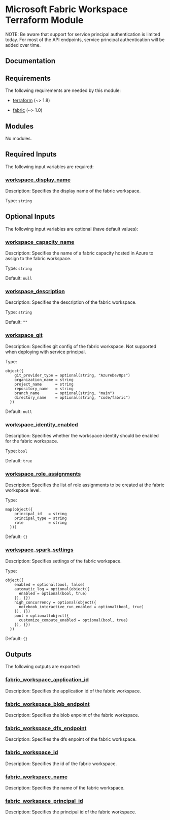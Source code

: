 <!-- BEGIN_TF_DOCS -->
# Microsoft Fabric Workspace Terraform Module

NOTE: Be aware that support for service principal authentication is limited today. For most of the API endpoints, service principal authentication will be added over time.

## Documentation
<!-- markdownlint-disable MD033 -->

## Requirements

The following requirements are needed by this module:

- <a name="requirement_terraform"></a> [terraform](#requirement\_terraform) (~> 1.8)

- <a name="requirement_fabric"></a> [fabric](#requirement\_fabric) (~> 1.0)

## Modules

No modules.

<!-- markdownlint-disable MD013 -->
<!-- markdownlint-disable MD034 -->
## Required Inputs

The following input variables are required:

### <a name="input_workspace_display_name"></a> [workspace\_display\_name](#input\_workspace\_display\_name)

Description: Specifies the display name of the fabric workspace.

Type: `string`

## Optional Inputs

The following input variables are optional (have default values):

### <a name="input_workspace_capacity_name"></a> [workspace\_capacity\_name](#input\_workspace\_capacity\_name)

Description: Specifies the name of a fabric capacity hosted in Azure to assign to the fabric workspace.

Type: `string`

Default: `null`

### <a name="input_workspace_description"></a> [workspace\_description](#input\_workspace\_description)

Description: Specifies the description of the fabric workspace.

Type: `string`

Default: `""`

### <a name="input_workspace_git"></a> [workspace\_git](#input\_workspace\_git)

Description: Specifies git config of the fabric workspace. Not supported when deploying with service principal.

Type:

```hcl
object({
    git_provider_type = optional(string, "AzureDevOps")
    organization_name = string
    project_name      = string
    repository_name   = string
    branch_name       = optional(string, "main")
    directory_name    = optional(string, "code/fabric")
  })
```

Default: `null`

### <a name="input_workspace_identity_enabled"></a> [workspace\_identity\_enabled](#input\_workspace\_identity\_enabled)

Description: Specifies whether the workspace identity should be enabled for the fabric workspace.

Type: `bool`

Default: `true`

### <a name="input_workspace_role_assignments"></a> [workspace\_role\_assignments](#input\_workspace\_role\_assignments)

Description: Specifies the list of role assignments to be created at the fabric workspace level.

Type:

```hcl
map(object({
    principal_id   = string
    principal_type = string
    role           = string
  }))
```

Default: `{}`

### <a name="input_workspace_spark_settings"></a> [workspace\_spark\_settings](#input\_workspace\_spark\_settings)

Description: Specifies settings of the fabric workspace.

Type:

```hcl
object({
    enabled = optional(bool, false)
    automatic_log = optional(object({
      enabled = optional(bool, true)
    }), {})
    high_concurrency = optional(object({
      notebook_interactive_run_enabled = optional(bool, true)
    }), {})
    pool = optional(object({
      customize_compute_enabled = optional(bool, true)
    }), {})
  })
```

Default: `{}`

## Outputs

The following outputs are exported:

### <a name="output_fabric_workspace_application_id"></a> [fabric\_workspace\_application\_id](#output\_fabric\_workspace\_application\_id)

Description: Specifies the application id of the fabric workspace.

### <a name="output_fabric_workspace_blob_endpoint"></a> [fabric\_workspace\_blob\_endpoint](#output\_fabric\_workspace\_blob\_endpoint)

Description: Specifies the blob enpoint of the fabric workspace.

### <a name="output_fabric_workspace_dfs_endpoint"></a> [fabric\_workspace\_dfs\_endpoint](#output\_fabric\_workspace\_dfs\_endpoint)

Description: Specifies the dfs enpoint of the fabric workspace.

### <a name="output_fabric_workspace_id"></a> [fabric\_workspace\_id](#output\_fabric\_workspace\_id)

Description: Specifies the id of the fabric workspace.

### <a name="output_fabric_workspace_name"></a> [fabric\_workspace\_name](#output\_fabric\_workspace\_name)

Description: Specifies the name of the fabric workspace.

### <a name="output_fabric_workspace_principal_id"></a> [fabric\_workspace\_principal\_id](#output\_fabric\_workspace\_principal\_id)

Description: Specifies the principal id of the fabric workspace.

<!-- markdownlint-enable -->

<!-- END_TF_DOCS -->